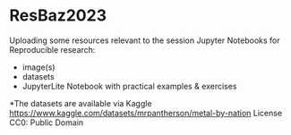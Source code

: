 # ResBaz2023

Uploading some resources relevant to the session Jupyter Notebooks for Reproducible research:
- image(s)
- datasets
- JupyterLite Notebook with practical examples & exercises


*The datasets are available via Kaggle https://www.kaggle.com/datasets/mrpantherson/metal-by-nation License
CC0: Public Domain
